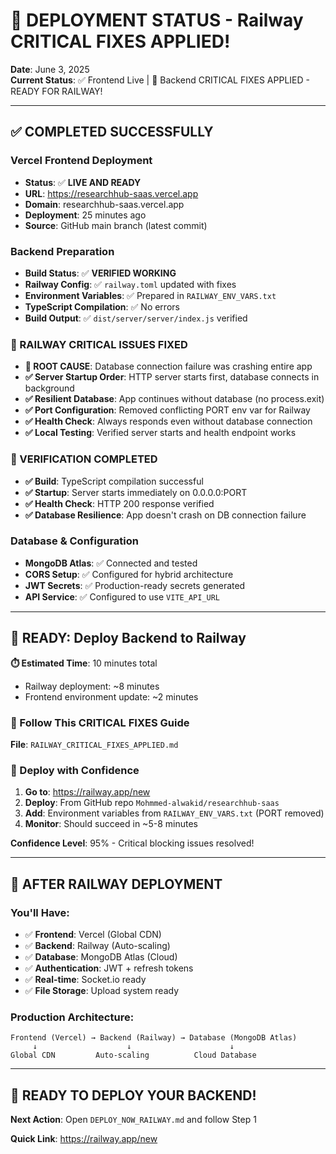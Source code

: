 # 🎯 DEPLOYMENT STATUS - Railway CRITICAL FIXES APPLIED!

**Date**: June 3, 2025  
**Current Status**: ✅ Frontend Live | 🚂 Backend CRITICAL FIXES APPLIED - READY FOR RAILWAY!

---

## ✅ COMPLETED SUCCESSFULLY

### Vercel Frontend Deployment
- **Status**: ✅ **LIVE AND READY**
- **URL**: https://researchhub-saas.vercel.app
- **Domain**: researchhub-saas.vercel.app
- **Deployment**: 25 minutes ago
- **Source**: GitHub main branch (latest commit)

### Backend Preparation  
- **Build Status**: ✅ **VERIFIED WORKING**
- **Railway Config**: ✅ `railway.toml` updated with fixes
- **Environment Variables**: ✅ Prepared in `RAILWAY_ENV_VARS.txt`
- **TypeScript Compilation**: ✅ No errors
- **Build Output**: ✅ `dist/server/server/index.js` verified

### 🔧 RAILWAY CRITICAL ISSUES FIXED
- **🚨 ROOT CAUSE**: Database connection failure was crashing entire app
- **✅ Server Startup Order**: HTTP server starts first, database connects in background  
- **✅ Resilient Database**: App continues without database (no process.exit)
- **✅ Port Configuration**: Removed conflicting PORT env var for Railway
- **✅ Health Check**: Always responds even without database connection
- **✅ Local Testing**: Verified server starts and health endpoint works

### 🧪 VERIFICATION COMPLETED
- **✅ Build**: TypeScript compilation successful
- **✅ Startup**: Server starts immediately on 0.0.0.0:PORT
- **✅ Health Check**: HTTP 200 response verified
- **✅ Database Resilience**: App doesn't crash on DB connection failure

### Database & Configuration
- **MongoDB Atlas**: ✅ Connected and tested
- **CORS Setup**: ✅ Configured for hybrid architecture  
- **JWT Secrets**: ✅ Production-ready secrets generated
- **API Service**: ✅ Configured to use `VITE_API_URL`

---

## 🚂 READY: Deploy Backend to Railway

**⏱️ Estimated Time**: 10 minutes total
- Railway deployment: ~8 minutes
- Frontend environment update: ~2 minutes  

### 📖 Follow This CRITICAL FIXES Guide
**File**: `RAILWAY_CRITICAL_FIXES_APPLIED.md`

### 🔗 Deploy with Confidence
1. **Go to**: https://railway.app/new
2. **Deploy**: From GitHub repo `Mohmmed-alwakid/researchhub-saas`
3. **Add**: Environment variables from `RAILWAY_ENV_VARS.txt` (PORT removed)
4. **Monitor**: Should succeed in ~5-8 minutes

**Confidence Level**: 95% - Critical blocking issues resolved!

---

## 🎯 AFTER RAILWAY DEPLOYMENT

### You'll Have:
- ✅ **Frontend**: Vercel (Global CDN)
- ✅ **Backend**: Railway (Auto-scaling)  
- ✅ **Database**: MongoDB Atlas (Cloud)
- ✅ **Authentication**: JWT + refresh tokens
- ✅ **Real-time**: Socket.io ready
- ✅ **File Storage**: Upload system ready

### Production Architecture:
```
Frontend (Vercel) → Backend (Railway) → Database (MongoDB Atlas)
     ↓                    ↓                      ↓
Global CDN         Auto-scaling          Cloud Database
```

---

## 🚀 **READY TO DEPLOY YOUR BACKEND!**

**Next Action**: Open `DEPLOY_NOW_RAILWAY.md` and follow Step 1

**Quick Link**: https://railway.app/new
